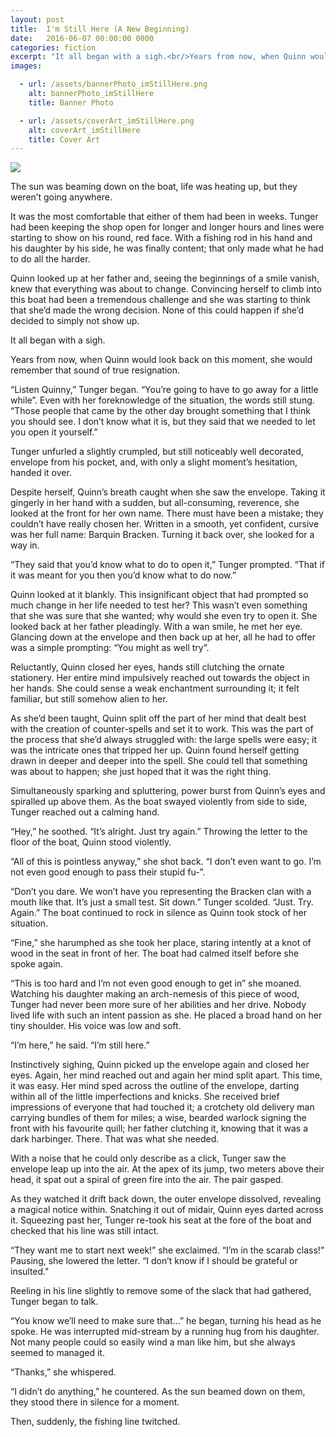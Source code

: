 ```yaml
---
layout: post
title:  I'm Still Here (A New Beginning)
date:   2016-06-07 00:00:00 0000
categories: fiction
excerpt: "It all began with a sigh.<br/>Years from now, when Quinn would look back on this moment, she would remember that sound of true resignation."
images:

  - url: /assets/bannerPhoto_imStillHere.png
    alt: bannerPhoto_imStillHere
    title: Banner Photo

  - url: /assets/coverArt_imStillHere.png
    alt: coverArt_imStillHere
    title: Cover Art
---
```


<img class="bannerPhoto" src="{{ site.url }}/assets/bannerPhoto_imStillHere.png" />

The sun was beaming down on the boat, life was heating up, but they weren’t going anywhere.

It was the most comfortable that either of them had been in weeks. Tunger had been keeping the shop open for longer and longer hours and lines were starting to show on his round, red face. With a fishing rod in his hand and his daughter by his side, he was finally content; that only made what he had to do all the harder.

Quinn looked up at her father and, seeing the beginnings of a smile vanish, knew that everything was about to change. Convincing herself to climb into this boat had been a tremendous challenge and she was starting to think that she’d made the wrong decision. None of this could happen if she’d decided to simply not show up.

It all began with a sigh.

Years from now, when Quinn would look back on this moment, she would remember that sound of true resignation.

“Listen Quinny,” Tunger began. “You’re going to have to go away for a little while”. Even with her foreknowledge of the situation, the words still stung. “Those people that came by the other day brought something that I think you should see. I don’t know what it is, but they said that we needed to let you open it yourself.”

Tunger unfurled a slightly crumpled, but still noticeably well decorated, envelope from his pocket, and, with only a slight moment’s hesitation, handed it over.

Despite herself, Quinn’s breath caught when she saw the envelope. Taking it gingerly in her hand with a sudden, but all-consuming, reverence, she looked at the front for her own name. There must have been a mistake; they couldn’t have really chosen her. Written in a smooth, yet confident, cursive was her full name: Barquin Bracken. Turning it back over, she looked for a way in.

“They said that you’d know what to do to open it,” Tunger prompted. “That if it was meant for you then you’d know what to do now.”

Quinn looked at it blankly. This insignificant object that had prompted so much change in her life needed to test her? This wasn’t even something that she was sure that she wanted; why would she even try to open it. She looked back at her father pleadingly. With a wan smile, he met her eye. Glancing down at the envelope and then back up at her, all he had to offer was a simple prompting: “You might as well try”.

Reluctantly, Quinn closed her eyes, hands still clutching the ornate stationery. Her entire mind impulsively reached out towards the object in her hands. She could sense a weak enchantment surrounding it; it felt familiar, but still somehow alien to her.

As she’d been taught, Quinn split off the part of her mind that dealt best with the creation of counter-spells and set it to work. This was the part of the process that she’d always struggled with: the large spells were easy; it was the intricate ones that tripped her up. Quinn found herself getting drawn in deeper and deeper into the spell. She could tell that something was about to happen; she just hoped that it was the right thing.

Simultaneously sparking and spluttering, power burst from Quinn’s eyes and spiralled up above them. As the boat swayed violently from side to side, Tunger reached out a calming hand.

“Hey,” he soothed. “It’s alright. Just try again.” Throwing the letter to the floor of the boat, Quinn stood violently.

“All of this is pointless anyway,” she shot back. “I don’t even want to go. I’m not even good enough to pass their stupid fu-”.

“Don’t you dare. We won’t have you representing the Bracken clan with a mouth like that. It’s just a small test. Sit down.” Tunger scolded. “Just. Try. Again.” The boat continued to rock in silence as Quinn took stock of her situation.

“Fine,” she harumphed as she took her place, staring intently at a knot of wood in the seat in front of her. The boat had calmed itself before she spoke again.

“This is too hard and I’m not even good enough to get in” she moaned. Watching his daughter making an arch-nemesis of this piece of wood, Tunger had never been more sure of her abilities and her drive. Nobody lived life with such an intent passion as she. He placed a broad hand on her tiny shoulder. His voice was low and soft.

“I’m here,” he said. “I’m still here.”

Instinctively sighing, Quinn picked up the envelope again and closed her eyes. Again, her mind reached out and again her mind split apart. This time, it was easy. Her mind sped across the outline of the envelope, darting within all of the little imperfections and knicks. She received brief impressions of everyone that had touched it; a crotchety old delivery man carrying bundles of them for miles; a wise, bearded warlock signing the front with his favourite quill; her father clutching it, knowing that it was a dark harbinger. There. That was what she needed.

With a noise that he could only describe as a click, Tunger saw the envelope leap up into the air. At the apex of its jump, two meters above their head, it spat out a spiral of green fire into the air. The pair gasped.

As they watched it drift back down, the outer envelope dissolved, revealing a magical notice within. Snatching it out of midair, Quinn eyes darted across it. Squeezing past her, Tunger re-took his seat at the fore of the boat and checked that his line was still intact.

“They want me to start next week!” she exclaimed. “I’m in the scarab class!” Pausing, she lowered the letter. “I don’t know if I should be grateful or insulted."

Reeling in his line slightly to remove some of the slack that had gathered, Tunger began to talk.

“You know we’ll need to make sure that…” he began, turning his head as he spoke. He was interrupted mid-stream by a running hug from his daughter. Not many people could so easily wind a man like him, but she always seemed to managed it.

“Thanks,” she whispered.

“I didn’t do anything,” he countered. As the sun beamed down on them, they stood there in silence for a moment.

Then, suddenly, the fishing line twitched.
